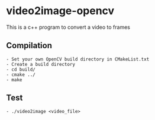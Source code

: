 # video2image-opencv
This is a c++ program to convert a video to frames

## Compilation
    - Set your own OpenCV build directory in CMakeList.txt
    - Create a build directory
    - cd build/
    - cmake ../
    - make
    
## Test
    - ./video2image <video_file>
